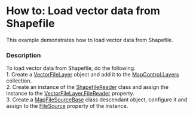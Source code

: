 # How to: Load vector data from Shapefile


This example demonstrates how to load vector data from Shapefile.


<h3>Description</h3>

To load vector data from Shapefile, do the following.<br />1. Create a&nbsp;<a href="https://documentation.devexpress.com/#XAML/clsDevExpressUIXamlMapVectorFileLayertopic">VectorFileLayer</a> object and add it&nbsp;to the&nbsp;<a href="https://documentation.devexpress.com/#XAML/DevExpressUIXamlMapMapControl_Layerstopic">MapControl.Layers</a> collection.<br />2. Create an instance of the&nbsp;<a href="https://documentation.devexpress.com/#XAML/clsDevExpressUIXamlMapShapefileReadertopic">ShapefileReader</a> class and assign&nbsp;the instance&nbsp;to the&nbsp;<a href="https://documentation.devexpress.com/#XAML/DevExpressUIXamlMapVectorFileLayer_FileReadertopic">VectorFileLayer.FileReader</a> property.<br />3. Create&nbsp;a&nbsp;<a href="https://documentation.devexpress.com/#XAML/clsDevExpressUIXamlMapMapFileSourceBasetopic">MapFileSourceBase</a> class descendant object, configure it&nbsp;and assign to the&nbsp;<a href="https://documentation.devexpress.com/#XAML/DevExpressUIXamlMapMapFileReaderBase_FileSourcetopic">FileSource</a> property of the instance.

<br/>


